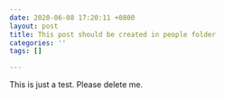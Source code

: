 ```yaml
---
date: 2020-06-08 17:20:11 +0800
layout: post
title: This post should be created in people folder
categories: ''
tags: []

---
```

This is just a test. Please delete me.